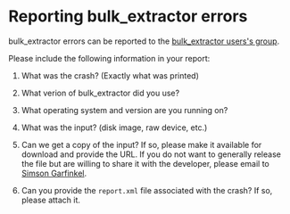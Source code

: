 Reporting bulk_extractor errors
===============================

bulk_extractor errors can be reported to the [bulk_extractor users's group](mailto:bulk_extractor-users@googlegroups.com).

Please include the following information in your report:

1. What was the crash? (Exactly what was printed)

2. What verion of bulk_extractor did you use?

3. What operating system and version are you running on? 

4. What was the input? (disk image, raw device, etc.)

5. Can we get a copy of the input?  If so, please make it available for download
   and provide the URL. If you do not want to generally release the file but are 
   willing to share it with the developer, please email to [Simson Garfinkel](mailto:simsong@acm.org).

6. Can you provide the `report.xml` file associated with the crash? If so, please attach it.



